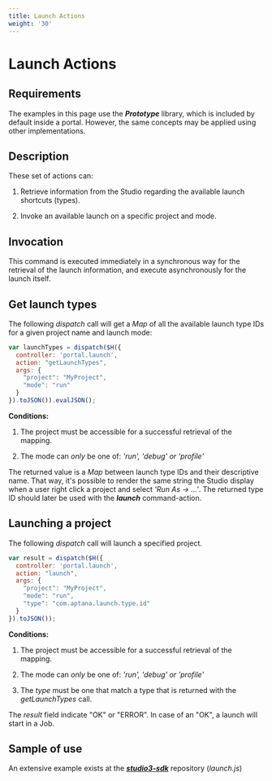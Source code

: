 ```yaml
---
title: Launch Actions
weight: '30'
---
```


# Launch Actions

## Requirements

The examples in this page use the _**Prototype**_ library, which is included by default inside a portal. However, the same concepts may be applied using other implementations.

## Description

These set of actions can:

1. Retrieve information from the Studio regarding the available launch shortcuts (types).

2. Invoke an available launch on a specific project and mode.

## Invocation

This command is executed immediately in a synchronous way for the retrieval of the launch information, and execute asynchronously for the launch itself.

## Get launch types

The following _dispatch_ call will get a _Map_ of all the available launch type IDs for a given project name and launch mode:

```javascript
var launchTypes = dispatch($H({
  controller: 'portal.launch',
  action: "getLaunchTypes",
  args: {
    "project": "MyProject",
    "mode": "run"
  }
}).toJSON()).evalJSON();
```

**Conditions:**

1. The project must be accessible for a successful retrieval of the mapping.

2. The mode can _only_ be one of: _'run', 'debug' or 'profile'_

The returned value is a _Map_ between launch type IDs and their descriptive name.
That way, it's possible to render the same string the Studio display when a user right click a project and select _'Run As -> ...'_.
The returned type ID should later be used with the _**launch**_ command-action.

## Launching a project

The following _dispatch_ call will launch a specified project.

```javascript
var result = dispatch($H({
  controller: 'portal.launch',
  action: "launch",
  args: {
    "project": "MyProject",
    "mode": "run",
    "type": "com.aptana.launch.type.id"
  }
}).toJSON());
```

**Conditions:**

1. The project must be accessible for a successful retrieval of the mapping.

2. The mode can _only_ be one of: _'run', 'debug' or 'profile'_

3. The _type_ must be one that match a type that is returned with the _getLaunchTypes_ call.

The _result_ field indicate "OK" or "ERROR". In case of an "OK", a launch will start in a Job.

## Sample of use

An extensive example exists at the _**[studio3-sdk](https://github.com/aptana/studio3-sdk)**_ repository (_launch.js_)
